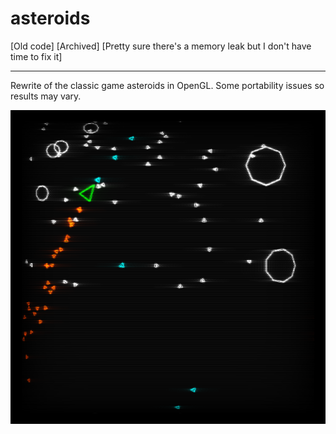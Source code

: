 # asteroids

[Old code] [Archived] [Pretty sure there's a memory leak but I don't have time to fix it]

---

Rewrite of the classic game asteroids in OpenGL.
Some portability issues so results may vary.

![Image](docs/image.png)